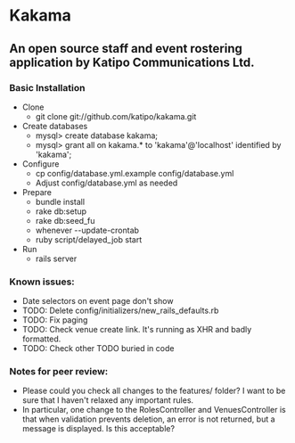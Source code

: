 # Kakama
## An open source staff and event rostering application by Katipo Communications Ltd.

### Basic Installation
* Clone
  * git clone git://github.com/katipo/kakama.git
* Create databases
  * mysql> create database kakama;
  * mysql> grant all on kakama.* to 'kakama'@'localhost' identified by 'kakama';
* Configure
  * cp config/database.yml.example config/database.yml
  * Adjust config/database.yml as needed
* Prepare
  * bundle install
  * rake db:setup
  * rake db:seed_fu
  * whenever --update-crontab
  * ruby script/delayed_job start
* Run
  * rails server

### Known issues:
  * Date selectors on event page don't show
  * TODO: Delete config/initializers/new_rails_defaults.rb
  * TODO: Fix paging
  * TODO: Check venue create link. It's running as XHR and badly formatted.
  * TODO: Check other TODO buried in code

### Notes for peer review:
  * Please could you check all changes to the features/ folder? I want to be
  sure that I haven't relaxed any important rules.
  * In particular, one change to the RolesController and VenuesController is
  that when validation prevents deletion, an error is not returned, but a
  message is displayed. Is this acceptable?